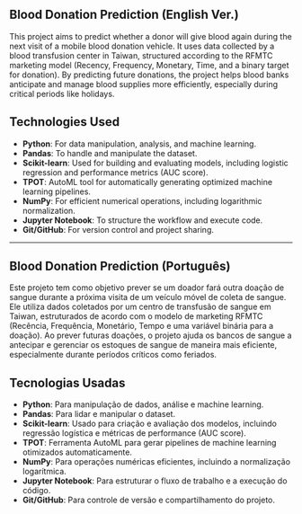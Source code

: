 ## Blood Donation Prediction (English Ver.)

<p>This project aims to predict whether a donor will give blood again during the next visit of a mobile blood donation vehicle. It uses data collected by a blood transfusion center in Taiwan, structured according to the RFMTC marketing model (Recency, Frequency, Monetary, Time, and a binary target for donation). By predicting future donations, the project helps blood banks anticipate and manage blood supplies more efficiently, especially during critical periods like holidays.</p>

<h2>Technologies Used</h2>
<ul>
  <li><strong>Python</strong>: For data manipulation, analysis, and machine learning.</li>
  <li><strong>Pandas</strong>: To handle and manipulate the dataset.</li>
  <li><strong>Scikit-learn</strong>: Used for building and evaluating models, including logistic regression and performance metrics (AUC score).</li>
  <li><strong>TPOT</strong>: AutoML tool for automatically generating optimized machine learning pipelines.</li>
  <li><strong>NumPy</strong>: For efficient numerical operations, including logarithmic normalization.</li>
  <li><strong>Jupyter Notebook</strong>: To structure the workflow and execute code.</li>
  <li><strong>Git/GitHub</strong>: For version control and project sharing.</li>
</ul>

___

## Blood Donation Prediction (Português)

<p>Este projeto tem como objetivo prever se um doador fará outra doação de sangue durante a próxima visita de um veículo móvel de coleta de sangue. Ele utiliza dados coletados por um centro de transfusão de sangue em Taiwan, estruturados de acordo com o modelo de marketing RFMTC (Recência, Frequência, Monetário, Tempo e uma variável binária para a doação). Ao prever futuras doações, o projeto ajuda os bancos de sangue a antecipar e gerenciar os estoques de sangue de maneira mais eficiente, especialmente durante períodos críticos como feriados.</p>



<h2>Tecnologias Usadas</h2>
<ul>
  <li><strong>Python</strong>: Para manipulação de dados, análise e machine learning.</li>
  <li><strong>Pandas</strong>: Para lidar e manipular o dataset.</li>
  <li><strong>Scikit-learn</strong>: Usado para criação e avaliação dos modelos, incluindo regressão logística e métricas de performance (AUC score).</li>
  <li><strong>TPOT</strong>: Ferramenta AutoML para gerar pipelines de machine learning otimizados automaticamente.</li>
  <li><strong>NumPy</strong>: Para operações numéricas eficientes, incluindo a normalização logarítmica.</li>
  <li><strong>Jupyter Notebook</strong>: Para estruturar o fluxo de trabalho e a execução do código.</li>
  <li><strong>Git/GitHub</strong>: Para controle de versão e compartilhamento do projeto.</li>
</ul>
